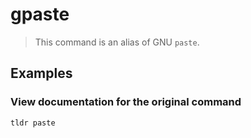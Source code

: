 # gpaste

> This command is an alias of GNU `paste`.

## Examples

### View documentation for the original command

```bash
tldr paste
```
